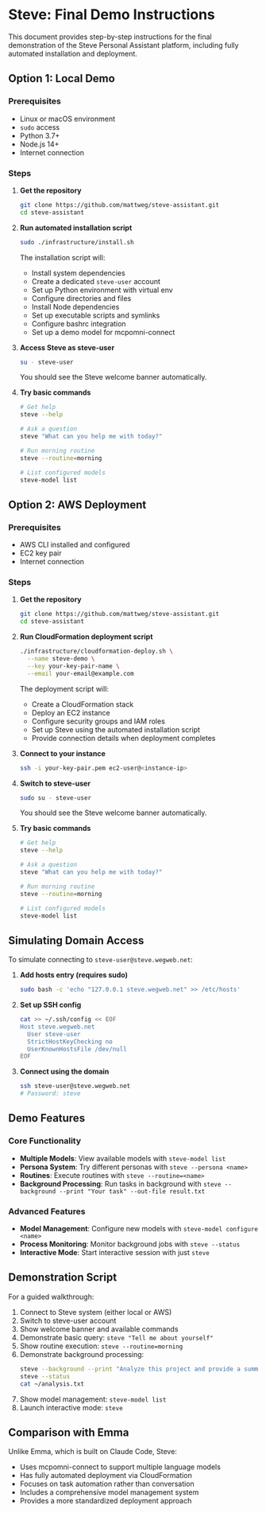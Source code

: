# Steve: Final Demo Instructions

This document provides step-by-step instructions for the final demonstration of the Steve Personal Assistant platform, including fully automated installation and deployment.

## Option 1: Local Demo

### Prerequisites
- Linux or macOS environment
- `sudo` access
- Python 3.7+
- Node.js 14+
- Internet connection

### Steps

1. **Get the repository**
   ```bash
   git clone https://github.com/mattweg/steve-assistant.git
   cd steve-assistant
   ```

2. **Run automated installation script**
   ```bash
   sudo ./infrastructure/install.sh
   ```
   
   The installation script will:
   - Install system dependencies
   - Create a dedicated `steve-user` account
   - Set up Python environment with virtual env
   - Configure directories and files
   - Install Node dependencies
   - Set up executable scripts and symlinks
   - Configure bashrc integration
   - Set up a demo model for mcpomni-connect

3. **Access Steve as steve-user**
   ```bash
   su - steve-user
   ```
   
   You should see the Steve welcome banner automatically.

4. **Try basic commands**
   ```bash
   # Get help
   steve --help
   
   # Ask a question
   steve "What can you help me with today?"
   
   # Run morning routine
   steve --routine=morning
   
   # List configured models
   steve-model list
   ```

## Option 2: AWS Deployment

### Prerequisites
- AWS CLI installed and configured
- EC2 key pair
- Internet connection

### Steps

1. **Get the repository**
   ```bash
   git clone https://github.com/mattweg/steve-assistant.git
   cd steve-assistant
   ```

2. **Run CloudFormation deployment script**
   ```bash
   ./infrastructure/cloudformation-deploy.sh \
     --name steve-demo \
     --key your-key-pair-name \
     --email your-email@example.com
   ```
   
   The deployment script will:
   - Create a CloudFormation stack
   - Deploy an EC2 instance
   - Configure security groups and IAM roles
   - Set up Steve using the automated installation script
   - Provide connection details when deployment completes

3. **Connect to your instance**
   ```bash
   ssh -i your-key-pair.pem ec2-user@<instance-ip>
   ```

4. **Switch to steve-user**
   ```bash
   sudo su - steve-user
   ```
   
   You should see the Steve welcome banner automatically.

5. **Try basic commands**
   ```bash
   # Get help
   steve --help
   
   # Ask a question
   steve "What can you help me with today?"
   
   # Run morning routine
   steve --routine=morning
   
   # List configured models
   steve-model list
   ```

## Simulating Domain Access

To simulate connecting to `steve-user@steve.wegweb.net`:

1. **Add hosts entry (requires sudo)**
   ```bash
   sudo bash -c 'echo "127.0.0.1 steve.wegweb.net" >> /etc/hosts'
   ```

2. **Set up SSH config**
   ```bash
   cat >> ~/.ssh/config << EOF
   Host steve.wegweb.net
     User steve-user
     StrictHostKeyChecking no
     UserKnownHostsFile /dev/null
   EOF
   ```

3. **Connect using the domain**
   ```bash
   ssh steve-user@steve.wegweb.net
   # Password: steve
   ```

## Demo Features

### Core Functionality
- **Multiple Models**: View available models with `steve-model list`
- **Persona System**: Try different personas with `steve --persona <name>`
- **Routines**: Execute routines with `steve --routine=<name>`
- **Background Processing**: Run tasks in background with `steve --background --print "Your task" --out-file result.txt`

### Advanced Features
- **Model Management**: Configure new models with `steve-model configure <name>`
- **Process Monitoring**: Monitor background jobs with `steve --status`
- **Interactive Mode**: Start interactive session with just `steve`

## Demonstration Script

For a guided walkthrough:

1. Connect to Steve system (either local or AWS)
2. Switch to steve-user account
3. Show welcome banner and available commands
4. Demonstrate basic query: `steve "Tell me about yourself"`
5. Show routine execution: `steve --routine=morning`
6. Demonstrate background processing: 
   ```bash
   steve --background --print "Analyze this project and provide a summary" --out-file ~/analysis.txt
   steve --status
   cat ~/analysis.txt
   ```
7. Show model management: `steve-model list`
8. Launch interactive mode: `steve`

## Comparison with Emma

Unlike Emma, which is built on Claude Code, Steve:
- Uses mcpomni-connect to support multiple language models
- Has fully automated deployment via CloudFormation
- Focuses on task automation rather than conversation
- Includes a comprehensive model management system
- Provides a more standardized deployment approach